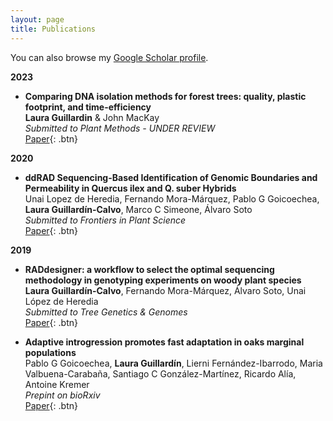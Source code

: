 ```yaml
---
layout: page
title: Publications
---
```


You can also browse my <a href="https://scholar.google.com/citations?user=VtLcSu4AAAAJ&hl=en" target="_blank">Google Scholar profile</a>.
<br />

**2023**
- **Comparing DNA isolation methods for forest trees: quality, plastic footprint, and time-efficiency**  
  **Laura Guillardin** & John MacKay  
  *Submitted to Plant Methods - UNDER REVIEW*  
   [Paper](https://www.researchsquare.com/article/rs-2928142/v1){: .btn} 
  

**2020**

- **ddRAD Sequencing-Based Identification of Genomic Boundaries and Permeability in Quercus ilex and Q. suber Hybrids**  
  Unai Lopez de Heredia, Fernando Mora-Márquez, Pablo G Goicoechea, **Laura Guillardín-Calvo**, Marco C Simeone, Álvaro Soto  
  *Submitted to Frontiers in Plant Science*  
  [Paper](https://www.frontiersin.org/articles/10.3389/fpls.2020.564414/full){: .btn} 
  
**2019**

- **RADdesigner: a workflow to select the optimal sequencing methodology in genotyping experiments on woody plant species**  
  **Laura Guillardín-Calvo**, Fernando Mora-Márquez, Álvaro Soto, Unai López de Heredia  
  *Submitted to Tree Genetics & Genomes*  
  [Paper](https://link.springer.com/article/10.1007/s11295-019-1372-3){: .btn} 
  

- **Adaptive introgression promotes fast adaptation in oaks marginal populations**  
  Pablo G Goicoechea, **Laura Guillardín**, Lierni Fernández-Ibarrodo, Maria Valbuena-Carabaña, Santiago C González-Martínez, Ricardo Alía, Antoine Kremer  
  *Prepint on bioRxiv*  
  [Paper](https://www.biorxiv.org/content/10.1101/731919v1.abstract){: .btn} 
